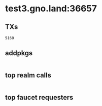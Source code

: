 # test3.gno.land:36657

## TXs
```
5160
```

## addpkgs
```
```

## top realm calls
```
```

## top faucet requesters
```
```

